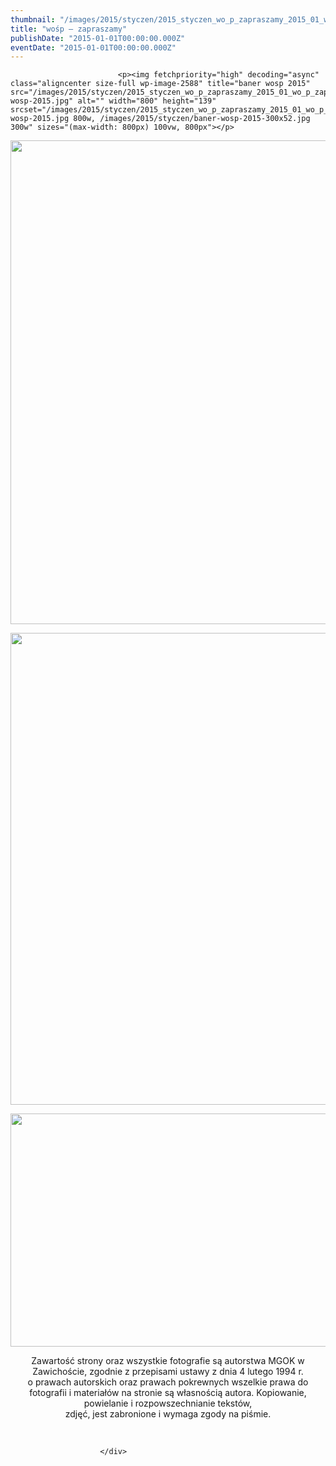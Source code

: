 ```yaml
---
thumbnail: "/images/2015/styczen/2015_styczen_wo_p_zapraszamy_2015_01_wo_p_zapraszamy_baner-wosp-2015.jpg"
title: "wośp – zapraszamy"
publishDate: "2015-01-01T00:00:00.000Z"
eventDate: "2015-01-01T00:00:00.000Z"
---
```


<div class="entry-content">
							
							<p><img fetchpriority="high" decoding="async" class="aligncenter size-full wp-image-2588" title="baner wosp 2015" src="/images/2015/styczen/2015_styczen_wo_p_zapraszamy_2015_01_wo_p_zapraszamy_baner-wosp-2015.jpg" alt="" width="800" height="139" srcset="/images/2015/styczen/2015_styczen_wo_p_zapraszamy_2015_01_wo_p_zapraszamy_baner-wosp-2015.jpg 800w, /images/2015/styczen/baner-wosp-2015-300x52.jpg 300w" sizes="(max-width: 800px) 100vw, 800px"></p>
<p><img decoding="async" class="aligncenter size-full wp-image-2590" title="program WOŚP" src="/images/2015/styczen/2015_styczen_wo_p_zapraszamy_2015_01_wo_p_zapraszamy_program-WOŚP.jpg" alt="" width="621" height="774" srcset="/images/2015/styczen/2015_styczen_wo_p_zapraszamy_2015_01_wo_p_zapraszamy_program-WOŚP.jpg 621w, /images/2015/styczen/program-WOŚP-240x300.jpg 240w" sizes="(max-width: 621px) 100vw, 621px"></p>
<p><img decoding="async" class="aligncenter size-full wp-image-2589" title="do spon" src="/images/2015/styczen/2015_styczen_wo_p_zapraszamy_2015_01_wo_p_zapraszamy_do-spon.jpg" alt="" width="624" height="755" srcset="/images/2015/styczen/2015_styczen_wo_p_zapraszamy_2015_01_wo_p_zapraszamy_do-spon.jpg 624w, /images/2015/styczen/do-spon-247x300.jpg 247w" sizes="(max-width: 624px) 100vw, 624px"></p>
<p><img loading="lazy" decoding="async" class="aligncenter size-full wp-image-2591" title="zaproszenie WOŚP" src="/images/2015/styczen/2015_styczen_wo_p_zapraszamy_2015_01_wo_p_zapraszamy_zaproszenie-WOŚP.jpg" alt="" width="800" height="373" srcset="/images/2015/styczen/2015_styczen_wo_p_zapraszamy_2015_01_wo_p_zapraszamy_zaproszenie-WOŚP.jpg 800w, /images/2015/styczen/zaproszenie-WOŚP-300x139.jpg 300w" sizes="(max-width: 800px) 100vw, 800px"></p>
<p style="text-align: center;">Zawartość strony oraz wszystkie fotografie są autorstwa MGOK w Zawichoście, zgodnie z przepisami ustawy z dnia 4 lutego 1994 r.<br>
o prawach autorskich oraz prawach pokrewnych wszelkie prawa do fotografii i materiałów na stronie są własnością autora. Kopiowanie, powielanie i rozpowszechnianie tekstów,<br>
zdjęć, jest zabronione i wymaga zgody na piśmie.</p>
<p>&nbsp;</p>
						
						</div>
